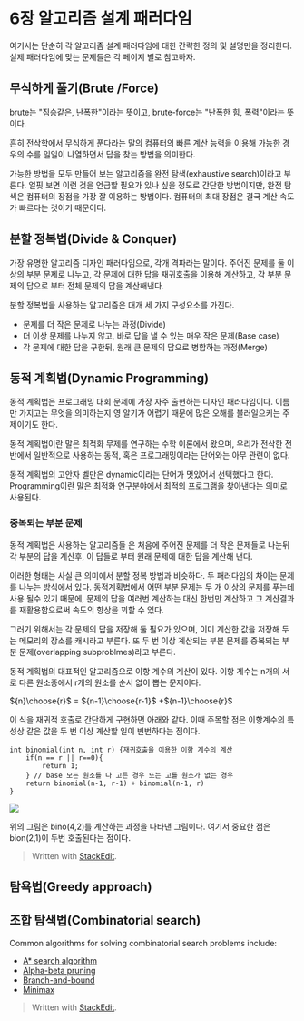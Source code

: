
# 6장 알고리즘 설계 패러다임

여기서는 단순히 각 알고리즘 설계 패러다임에 대한 간략한 정의 및 설명만을 정리한다. 실제 패러다임에 맞는 문제들은 각 페이지 별로 참고하자.


## 무식하게 풀기(Brute /Force)

brute는 "짐승같은, 난폭한"이라는 뜻이고, brute-force는 "난폭한 힘, 폭력"이라는 뜻이다. 

흔히 전삭학에서 무식하게 푼다라는 말의 컴퓨터의 빠른 계산 능력을 이용해 가능한 경우의 수를 일일이 나열하면서 답을 찾는 방법을 의미한다.  

가능한 방법을 모두 만들어 보는 알고리즘을 완전 탐색(exhaustive search)이라고 부른다. 얼핏 보면 이런 것을 언급할 필요가 있나 싶을 정도로 간단한 방법이지만, 완전 탐색은 컴퓨터의 장점을 가장 잘 이용하는 방법이다. 컴퓨터의 최대 장점은 결국 계산 속도가 빠르다는 것이기 때문이다. 

## 분할 정복법(Divide & Conquer)

가장 유명한 알고리즘 디자인 패러다임으로, 각개 격파라는 말이다. 
주어진 문제를 둘 이상의 부분 문제로 나누고, 각 문제에 대한 답을 재귀호출을 이용해 계산하고, 각 부분 문제의 답으로 부터 전체 문제의 답을 계산해낸다. 

분할 정복법을 사용하는 알고리즘은 대개 세 가지 구성요소를 가진다.

* 문제를 더 작은 문제로 나누는 과정(Divide)
* 더 이상 문제를 나누지 않고, 바로 답을 낼 수 있는 매우 작은 문제(Base case)
* 각 문제에 대한 답을 구한뒤, 원래 큰 문제의 답으로 병합하는 과정(Merge)


## 동적 계획법(Dynamic Programming)

동적 계획법은 프로그래밍 대회 문제에 가장 자주 출현하는 디자인 패러다임이다. 이름만 가지고는 무엇을 의미하는지 영 알기가 어렵기 때문에 많은 오해를 불러일으키는 주제이기도 한다.

동적 계획법이란 말은 최적화 무제를 연구하는 수학 이론에서 왔으며, 우리가 전삭한 전반에서 일반적으로 사용하는 동적, 혹은 프로그래밍이라는 단어와는 아무 관련이 없다. 

동적 계획법의 고안자 벨만은 dynamic이라는 단어가 멋있어서 선택했다고 한다. Programming이란 말은 최적화 연구분야에서 최적의 프로그램을 찾아낸다는 의미로 사용된다.

### 중복되는 부분 문제

동적 계획법은 사용하는 알고리즘들 은 처음에 주어진 문제를 더 작은 문제들로 나눈뒤 각 부분의 답을 계산후, 이 답들로 부터 원래 문제에 대한 답을 계산해 낸다.

이러한 형태는 사실 큰 의미에서 분할 정복 방법과 비슷하다. 두 패러다임의 차이는 문제를 나누는 방식에서 있다.  동적계획법에서 어떤 부분 문제는 두 개 이상의 문제를 푸는데 사용 될수 있기 때문에, 문제의 답을 여러번 계산하는 대신 한번만 계산하고 그 계산결과를 재활용함으로써 속도의 향상을 꾀할 수 있다. 

그러기 위해서는 각 문제의 답을 저장해 둘 필요가 있으며, 이미 계산한 값을 저장해 두는 메모리의 장소를 캐시라고 부른다. 또 두 번 이상 계산되는 부분 문제를 중복되는 부분 문제(overlapping subproblmes)라고 부른다. 

동적 계획법의 대표적인 알고리즘으로 이항 계수의 계산이 있다. 
이항 계수는 n개의 서로 다른 원소중에서 r개의 원소를 순서 없이 뽑는 문제이다. 

${n}\choose{r}$ = ${n-1}\choose{r-1}$ +${n-1}\choose{r}$

이 식을 재귀적 호출로 간단하게 구현하면 아래와 같다. 이때 주목할 점은 이항계수의 특성상 같은 값을 두 번 이상 계산할 일이 빈번하다는 점이다. 

``` 
int binomial(int n, int r) {재귀호출을 이용한 이항 계수의 계산
	if(n == r || r==0){
		return 1;
	} // base 모든 원소를 다 고른 경우 또는 고를 원소가 없는 경우
	return binomial(n-1, r-1) + binomial(n-1, r)
}
```

![](http://andromeda-express.com/dp/figures/binomial_call_tree.dot.png)

위의 그림은 bino(4,2)를 계산하는 과정을 나타낸 그림이다. 여기서 중요한 점은 bion(2,1)이 두번 호출된다는 점이다. 






> Written with [StackEdit](https://stackedit.io/).


## 탐욕법(Greedy approach)

## 조합 탐색법(Combinatorial search)

Common algorithms for solving combinatorial search problems include:

-   [A* search algorithm](https://en.wikipedia.org/wiki/A*_search_algorithm "A* search algorithm")
-   [Alpha-beta pruning](https://en.wikipedia.org/wiki/Alpha-beta_pruning "Alpha-beta pruning")
-   [Branch-and-bound](https://en.wikipedia.org/wiki/Branch-and-bound "Branch-and-bound")
-   [Minimax](https://en.wikipedia.org/wiki/Minimax "Minimax")



> Written with [StackEdit](https://stackedit.io/).
<!--stackedit_data:
eyJoaXN0b3J5IjpbLTE2NDY5NDEzODEsLTg4ODMxMTI4Miw1MT
E3NTcxMjYsNjYxNjQxNTIxLC0xNTcyODMzNDZdfQ==
-->